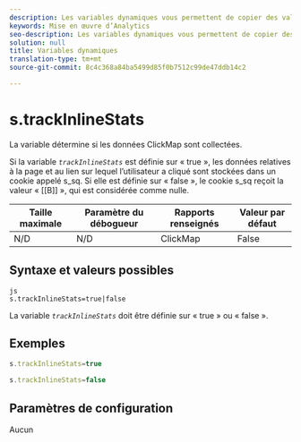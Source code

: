 ```yaml
---
description: Les variables dynamiques vous permettent de copier des valeurs d’une variable vers une autre sans entrer les valeurs complètes à plusieurs reprises dans les demandes d’image sur votre site.
keywords: Mise en œuvre d’Analytics
seo-description: Les variables dynamiques vous permettent de copier des valeurs d’une variable vers une autre sans entrer les valeurs complètes à plusieurs reprises dans les demandes d’image sur votre site.
solution: null
title: Variables dynamiques
translation-type: tm+mt
source-git-commit: 8c4c368a84ba5499d85f0b7512c99de47ddb14c2

---
```



# s.trackInlineStats

La variable détermine si les données ClickMap sont collectées.

Si la variable *`trackInlineStats`* est définie sur « true », les données relatives à la page et au lien sur lequel l’utilisateur a cliqué sont stockées dans un cookie appelé s_sq. Si elle est définie sur « false », le cookie s_sq reçoit la valeur « [[B]] », qui est considérée comme nulle.

| Taille maximale | Paramètre du débogueur | Rapports renseignés | Valeur par défaut |
|---|---|---|---|
| N/D | N/D | ClickMap | False |

## Syntaxe et valeurs possibles

```
js
s.trackInlineStats=true|false
```

La variable *`trackInlineStats`* doit être définie sur « true » ou « false ».

## Exemples

```js
s.trackInlineStats=true
```

```js
s.trackInlineStats=false
```

## Paramètres de configuration

Aucun
